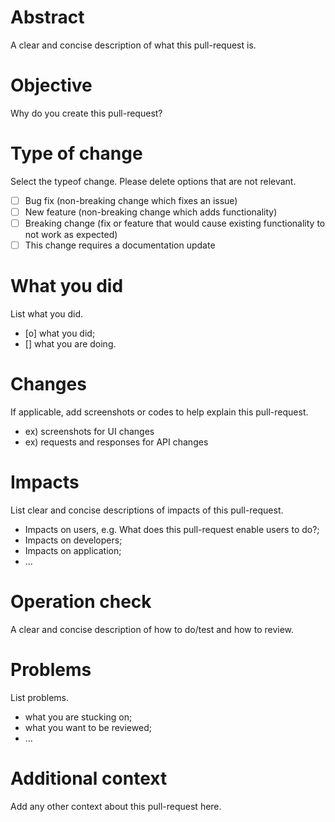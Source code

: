 # Abstract

A clear and concise description of what this pull-request is.

# Objective

Why do you create this pull-request?

# Type of change

Select the typeof change.
Please delete options that are not relevant.

- [ ] Bug fix (non-breaking change which fixes an issue)
- [ ] New feature (non-breaking change which adds functionality)
- [ ] Breaking change (fix or feature that would cause existing functionality to not work as expected)
- [ ] This change requires a documentation update

# What you did

List what you did.

- [o] what you did;
- [] what you are doing.

# Changes

If applicable, add screenshots or codes to help explain this pull-request.

- ex) screenshots for UI changes
- ex) requests and responses for API changes

# Impacts

List clear and concise descriptions of impacts of this pull-request.

- Impacts on users, e.g. What does this pull-request enable users to do?;
- Impacts on developers;
- Impacts on application;
- ...

# Operation check

A clear and concise description of how to do/test and how to review.

# Problems

List problems.

- what you are stucking on;
- what you want to be reviewed;
- ...

# Additional context

Add any other context about this pull-request here.
